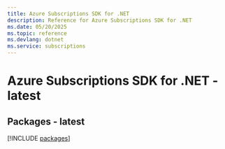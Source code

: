 ```yaml
---
title: Azure Subscriptions SDK for .NET
description: Reference for Azure Subscriptions SDK for .NET
ms.date: 05/20/2025
ms.topic: reference
ms.devlang: dotnet
ms.service: subscriptions
---
```

# Azure Subscriptions SDK for .NET - latest
## Packages - latest
[!INCLUDE [packages](subscriptions-index.md)]